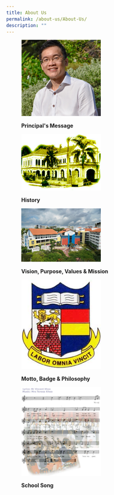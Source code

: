 ```yaml
---
title: About Us
permalink: /about-us/About-Us/
description: ""
---
```

<figure>

<a href="/about-us/Principals-Message/" target = "\_blank"> <img style="width:50%;height:50%" src="/images/About%20us/About%20us/PrincipalNEW.png">

</a>

<figcaption>

<strong> Principal's Message </strong>

</figcaption>

</figure>

<figure>

<a href="/about-us/History/" target = "\_blank"> <img style="width:50%;height:50%" src="/images/About%20us/About%20us/oldschool.jpg">

</a>

<figcaption>

<strong> History </strong>

</figcaption>

</figure>

<figure>

<a href="/about-us/Vision-Mission-Purpose-and-Values/" target = "\_blank"> <img style="width:50%;height:50%" src="/images/About%20us/About%20us/OSS%20Building%20copy.jpg">

</a>

<figcaption>

<strong> Vision, Purpose, Values & Mission </strong>

</figcaption>

</figure>

<figure>

<a href="/about-us/School-Philosophy-Motto-and-Badge/" target = "\_blank"> <img style="width:50%;height:50%" src="/images/About%20us/About%20us/school%20Badge.jpg">

</a>

<figcaption>

<strong> Motto, Badge & Philosophy </strong>

</figcaption>

</figure>



<figure>

<a href="/about-us/School-Song/" target = "\_blank"> <img style="width:50%;height:50%" src="/images/About%20us/About%20us/schoolsong.jpg">

</a>

<figcaption>

<strong> School Song </strong>

</figcaption>

</figure>